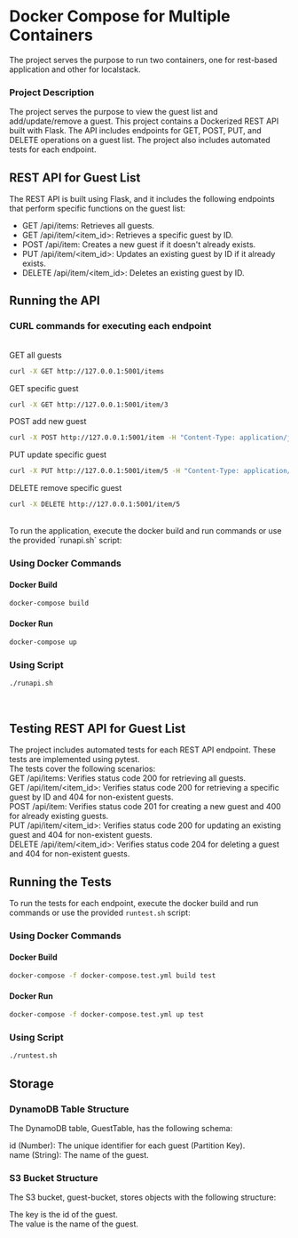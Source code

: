 # Docker Compose for Multiple Containers 
The project serves the purpose to run two containers, one for rest-based application and other for localstack.

### Project Description
The project serves the purpose to view the guest list and add/update/remove a guest.
This project contains a Dockerized REST API built with Flask. The API includes endpoints for GET, POST, PUT, and DELETE operations on a guest list. The project also includes automated tests for each endpoint.
<BR>



## REST API for Guest List

The REST API is built using Flask, and it includes the following endpoints that perform specific functions on the guest list:

- GET /api/items: Retrieves all guests.
- GET /api/item/<item_id>: Retrieves a specific guest by ID.
- POST /api/item: Creates a new guest if it doesn't already exists.
- PUT /api/item/<item_id>: Updates an existing guest by ID if it already exists.
- DELETE /api/item/<item_id>: Deletes an existing guest by ID.

## Running the API

### CURL commands for executing each endpoint
<BR>
GET all guests

```sh
curl -X GET http://127.0.0.1:5001/items
```

GET specific guest
```sh
curl -X GET http://127.0.0.1:5001/item/3
```
POST add new guest
```sh
curl -X POST http://127.0.0.1:5001/item -H "Content-Type: application/json" -d '{"id": 5, "name": "Test User 5"}'
```
PUT update specific guest
```sh
curl -X PUT http://127.0.0.1:5001/item/5 -H "Content-Type: application/json" -d '{"name": "Updated Test User 5"}'
```
DELETE remove specific guest
```sh
curl -X DELETE http://127.0.0.1:5001/item/5
```
<BR>
To run the application, execute the docker build and run commands or use the provided `runapi.sh` script:

### Using Docker Commands
#### Docker Build
```sh
docker-compose build
```
#### Docker Run
```sh
docker-compose up 
```
### Using Script
```sh
./runapi.sh
```
<BR>

## Testing REST API for Guest List
The project includes automated tests for each REST API endpoint.
These tests are implemented using pytest.
<BR>
The tests cover the following scenarios:
<BR>
GET /api/items: Verifies status code 200 for retrieving all guests. 
<BR>
GET /api/item/<item_id>: Verifies status code 200 for retrieving a specific guest by ID and 404 for non-existent guests. 
<BR>
POST /api/item: Verifies status code 201 for creating a new guest and 400 for already existing guests.
<BR> 
PUT /api/item/<item_id>: Verifies status code 200 for updating an existing guest and 404 for non-existent guests. 
<BR>
DELETE /api/item/<item_id>: Verifies status code 204 for deleting a guest and 404 for non-existent guests.

## Running the Tests

To run the tests for each endpoint, execute the docker build and run commands or use the provided `runtest.sh` script:

### Using Docker Commands
#### Docker Build
```sh
docker-compose -f docker-compose.test.yml build test
```
#### Docker Run
```sh
docker-compose -f docker-compose.test.yml up test
```
### Using Script
```sh
./runtest.sh
```

## Storage
### DynamoDB Table Structure
The DynamoDB table, GuestTable, has the following schema:

id (Number): The unique identifier for each guest (Partition Key).
<br>
name (String): The name of the guest.
<br>
### S3 Bucket Structure
The S3 bucket, guest-bucket, stores objects with the following structure:

The key is the id of the guest.<br>
The value is the name of the guest.